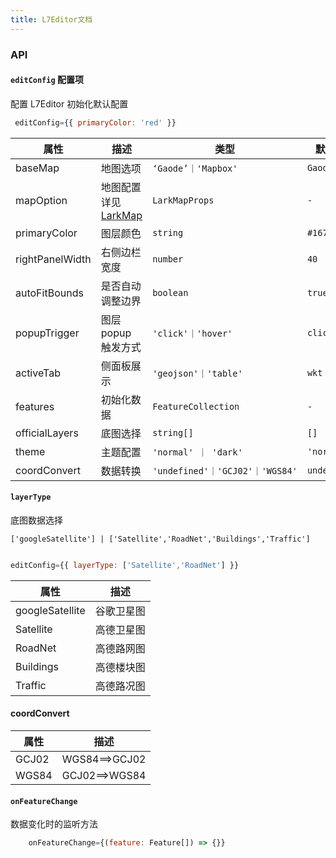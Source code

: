 ```yaml
---
title: L7Editor文档
---
```


### API

#### `editConfig` 配置项

配置 L7Editor 初始化默认配置

```js
 editConfig={{ primaryColor: 'red' }}
```

| 属性 | 描述 | 类型 | 默认值 |
| --- | --- | --- | --- |
| baseMap | 地图选项 | `‘Gaode’｜'Mapbox'` | `Gaode` |
| mapOption | 地图配置 详见 [LarkMap](https://larkmap.antv.antgroup.com/components/lark-map#mapoptions) | `LarkMapProps` | `-` |
| primaryColor | 图层颜色 | `string` | `#1677ff` |
| rightPanelWidth | 右侧边栏宽度 | `number` | `40` |
| autoFitBounds | 是否自动调整边界 | `boolean` | `true` |
| popupTrigger | 图层 popup 触发方式 | `'click'｜'hover'` | `click` |
| activeTab | 侧面板展示 | `'geojson'｜'table'` | `wkt` |
| features | 初始化数据 | `FeatureCollection` | `-` |
| officialLayers | 底图选择 | `string[]` | `[]` |
| theme | 主题配置 | `'normal' ｜ 'dark'` | `'normal'` |
| coordConvert | 数据转换 | `'undefined'｜'GCJ02'｜'WGS84'` | `undefined` |

#### `layerType`

底图数据选择

`['googleSatellite'] | ['Satellite','RoadNet','Buildings','Traffic']`

```js

editConfig={{ layerType: ['Satellite','RoadNet'] }}

```

| 属性            | 描述       |
| --------------- | ---------- |
| googleSatellite | 谷歌卫星图 |
| Satellite       | 高德卫星图 |
| RoadNet         | 高德路网图 |
| Buildings       | 高德楼块图 |
| Traffic         | 高德路况图 |

#### coordConvert

| 属性  | 描述          |
| ----- | ------------- |
| GCJ02 | WGS84==>GCJ02 |
| WGS84 | GCJ02==>WGS84 |

#### `onFeatureChange`

数据变化时的监听方法

```js
    onFeatureChange={(feature: Feature[]) => {}}
```
